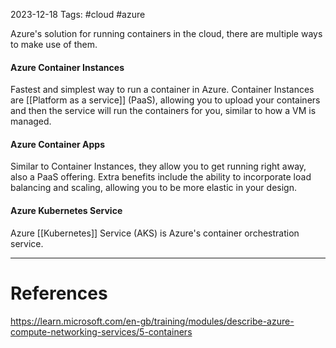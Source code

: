 2023-12-18
Tags: #cloud #azure

Azure's solution for running containers in the cloud, there are multiple ways to make use of them.

#### Azure Container Instances
Fastest and simplest way to run a container in Azure. Container Instances are [[Platform as a service]] (PaaS), allowing you to upload your containers and then the service will run the containers for you, similar to how a VM is managed.

#### Azure Container Apps
Similar to Container Instances, they allow you to get running right away, also a PaaS offering. Extra benefits include the ability to incorporate load balancing and scaling, allowing you to be more elastic in your design.

#### Azure Kubernetes Service
Azure [[Kubernetes]] Service (AKS) is Azure's container orchestration service.

---
# References

https://learn.microsoft.com/en-gb/training/modules/describe-azure-compute-networking-services/5-containers